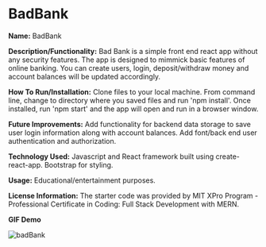 # BadBank

**Name:** BadBank

**Description/Functionality:** Bad Bank is a simple front end react app without any security features.  The app is designed to mimmick basic features of online banking. You can create users, login, deposit/withdraw money and account balances will be updated accordingly.

**How To Run/Installation:** Clone files to your local machine. From command line, change to directory where you saved files and run 'npm install'.  Once installed, run 'npm start' and the app will open and run in a browser window. 

**Future Improvements:** Add functionality for backend data storage to save user login information along with account balances. Add font/back end user authentication and authorization.  

**Technology Used:** Javascript and React framework built using create-react-app.  Bootstrap for styling.  

**Usage:** Educational/entertainment purposes.  

**License Information:** The starter code was provided by MIT XPro Program - Professional Certificate in Coding: Full Stack Development with MERN.

**GIF Demo** 

![badBank](https://user-images.githubusercontent.com/23172832/139355590-c6e97126-1f60-4d40-b5aa-ec40ec3b6dab.gif)

